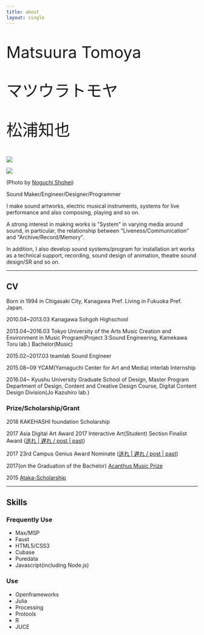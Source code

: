 ```yaml
---
title: about
layout: single
---
```

<p style="font-size:300%; margin:1em 0;">
Matsuura Tomoya
</p>
<p style="font-size:300%; margin:1em 0;">
マツウラトモヤ
</p>
<p style="font-size:300%; margin:1em 0;">
松浦知也
</p>


![](/assets/img/profile2.jpg)

![](/assets/img/profile.jpg)

(Photo by [Noguchi Shohei](http://ngcsh.tumblr.com))

Sound Maker/Engineer/Designer/Programmer

I make sound artworks, electric musical instruments, systems for live performance and also composing, playing and so on.

A strong interest in making works is "System" in varying media around sound, in particular, the relationship between "Liveness/Communication" and "Archive/Record/Memory".


In addition, I also develop sound systems/program for installation art works as a technical support, recording, sound design of animation, theatre sound design/SR and so on.

---

## CV

Born in 1994 in Chigasaki City, Kanagawa Pref. Living in Fukuoka Pref. Japan.

2010.04~2013.03 Kanagawa Sohgoh Highschool

2013.04~2016.03 Tokyo University of the Arts Music Creation and Environment in Music Program(Project 3:Sound Engineering, Kamekawa Toru lab.) Bachelor(Music)

2015.02~2017.03 teamlab Sound Engineer

2015.08~09 YCAM(Yamaguchi Center for Art and Media) interlab Internship

2016.04~ Kyushu University Graduate School of Design, Master Program Department of Design, Content and Creative Design Course, Digital Content Design Division(Jo Kazuhiro lab.)

### Prize/Scholarship/Grant

2018 KAKEHASHI foundation Scholarship

2017 Asia Digital Art Award 2017 Interactive Art(Student) Section Finalist Award ([送れ | 遅れ / post | past](/works/post-past_sotsuten))

2017 23rd Campus Genius Award Nominate ([送れ | 遅れ / post | past](/works/post-past_sotsuten))

2017(on the Graduation of the Bachelor) [Acanthus Music Prize](http://www.geidai.ac.jp/information/prize/acanthus)

2015 [Ataka-Scholarship](http://www.geidai.ac.jp/life/scholarship/geidai_scholarship)

---

## Skills

### Frequently Use

- Max/MSP
- Faust
- HTML5/CSS3
- Cubase
- Puredata
- Javascript(including Node.js)

### Use

- Openframeworks
- Julia
- Processing
- Protools
- R
- JUCE
